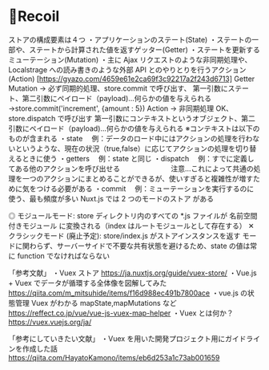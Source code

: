 # 🚫Recoil

ストアの構成要素は４つ
・アプリケーションのステート(State)
・ステートの一部や、ステートから計算された値を返すゲッター(Getter)
・ステートを更新するミューテーション(Mutation)
・主に Ajax リクエストのような非同期処理や、Localstrage への読み書きのような外部 API とのやりとりを行うアクション(Action)
[https://gyazo.com/4659e61e2ca69f3c92217a2f243d6713]
Getter
Mutation
→ 必ず同期的処理、store.commit で呼び出す、
第一引数にステート、第二引数にペイロード（payload)…何らかの値を与えられる
→store.commit('increment', {amount : 5})
Action
→ 非同期処理 OK、store.dispatch で呼び出す
第一引数にコンテキストというオブジェクト、第二引数にペイロード（payload)…何らかの値を与えられる
※コンテキストは以下のものが含まれる
・state 　例：データのロード中にはアクションの処理を行わないというような、現在の状況（true,false）に応じてアクションの処理を切り替えるときに使う
・getters 　例：state と同じ
・dispatch 　例：すでに定義してある他のアクションを呼び出せる　
　　　　　　注意…これによって共通の処理を一つのアクションにまとめることができるが、使いすぎると複雑性が増すために気をつける必要がある
・commit 　例：ミューテーションを実行するのに使う、最も頻度が多い
Nuxt.js では 2 つのモードのストア がある

◎ モジュールモード: store ディレクトリ内のすべての \*.js ファイルが 名前空間付きモジュール に変換される（index はルートモジュールとして存在する）
✕ クラシックモード (廃止予定): store/index.js がストアインスタンスを返す
モードに関わらず、サーバーサイドで不要な共有状態を避けるため、state の値は常に function でなければならない

「参考文献」
・Vuex ストア
https://ja.nuxtjs.org/guide/vuex-store/
・Vue.js + Vuex でデータが循環する全体像を図解してみた
https://qiita.com/m_mitsuhide/items/f16d988ec491b7800ace
・vue.js の状態管理 Vuex がわかる mapState,mapMutations など
https://reffect.co.jp/vue/vue-js-vuex-map-helper
・Vuex とは何か？
https://vuex.vuejs.org/ja/

「参考にしていきたい文献」
・Vuex を用いた開発プロジェクト用にガイドラインを作成した話
https://qiita.com/HayatoKamono/items/eb6d253a1c73ab001659

